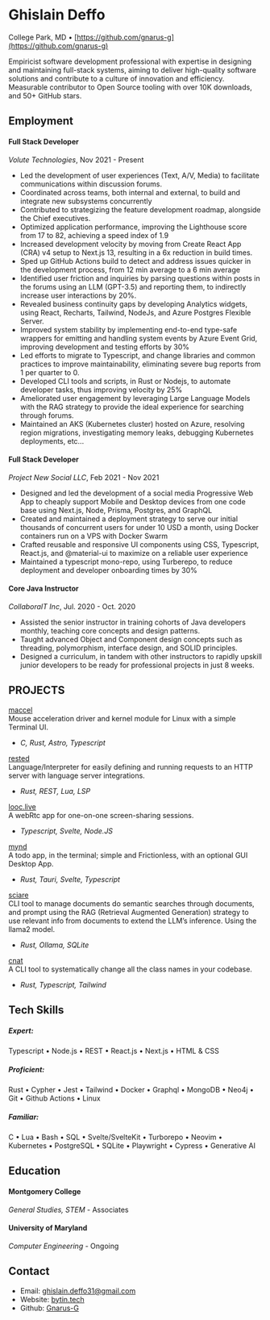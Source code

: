 # Ghislain Deffo

College Park, MD • [https://github.com/gnarus-g](https://github.com/gnarus-g)

Empiricist software development professional with expertise in designing and maintaining
full-stack systems, aiming to deliver high-quality software solutions and contribute to a
culture of innovation and efficiency. Measurable contributor to Open Source tooling with
over 10K downloads, and 50+ GitHub stars.

## Employment

#### Full Stack Developer

_Volute Technologies_, Nov 2021 - Present

- Led the development of user experiences (Text, A/V, Media) to facilitate communications within discussion forums.
- Coordinated across teams, both internal and external, to build and integrate new subsystems concurrently
- Contributed to strategizing the feature development roadmap, alongside the Chief executives.
- Optimized application performance, improving the Lighthouse score from 17 to 82, achieving a speed index of 1.9
- Increased development velocity by moving from Create React App (CRA) v4 setup to Next.js 13, resulting in a 6x
  reduction in build times.
- Sped up GitHub Actions build to detect and address issues quicker in the development process, from 12 min average to
  a 6 min average
- Identified user friction and inquiries by parsing questions within posts in the forums using an LLM (GPT-3.5) and
  reporting them, to indirectly increase user interactions by 20%.
- Revealed business continuity gaps by developing Analytics widgets, using React, Recharts, Tailwind, NodeJs, and
  Azure Postgres Flexible Server.
- Improved system stability by implementing end-to-end type-safe wrappers for emitting and handling system events
  by Azure Event Grid, improving development and testing efforts by 30%
- Led efforts to migrate to Typescript, and change libraries and common practices to improve maintainability,
  eliminating severe bug reports from 1 per quarter to 0.
- Developed CLI tools and scripts, in Rust or Nodejs, to automate developer tasks, thus improving velocity by 25%
- Ameliorated user engagement by leveraging Large Language Models with the RAG strategy to provide the ideal
  experience for searching through forums.
- Maintained an AKS (Kubernetes cluster) hosted on Azure, resolving region migrations, investigating memory leaks,
  debugging Kubernetes deployments, etc...

#### Full Stack Developer

_Project New Social LLC_, Feb 2021 - Nov 2021

- Designed and led the development of a social media Progressive Web App to cheaply support Mobile and Desktop
  devices from one code base using Next.js, Node, Prisma, Postgres, and GraphQL
- Created and maintained a deployment strategy to serve our initial thousands of concurrent users for under 10 USD a
  month, using Docker containers run on a VPS with Docker Swarm
- Crafted reusable and responsive UI components using CSS, Typescript, React.js, and @material-ui to maximize on
  a reliable user experience
- Maintained a typescript mono-repo, using Turberepo, to reduce deployment and developer onboarding times by 30%

#### Core Java Instructor

_CollaboraIT Inc_, Jul. 2020 - Oct. 2020

- Assisted the senior instructor in training cohorts of Java developers monthly, teaching core concepts and design
  patterns.
- Taught advanced Object and Component design concepts such as threading, polymorphism, interface design, and
  SOLID principles.
- Designed a curriculum, in tandem with other instructors to rapidly upskill junior developers to be ready for
  professional projects in just 8 weeks.

## PROJECTS

[maccel](https://github.com/Gnarus-G/maccel)  
Mouse acceleration driver and kernel module for Linux with a simple Terminal UI.

- _C, Rust, Astro, Typescript_

[rested](https://github.com/Gnarus-G/rested)  
Language/Interpreter for easily defining and running requests to an HTTP server with language server integrations.

- _Rust, REST, Lua, LSP_

[looc.live](https://github.com/Gnarus-G/looc.live)  
A webRtc app for one-on-one screen-sharing sessions.

- _Typescript, Svelte, Node.JS_

[mynd](https://github.com/Gnarus-G/mynd)  
A todo app, in the terminal; simple and Frictionless, with an optional GUI Desktop App.

- _Rust, Tauri, Svelte, Typescript_

[sciare](https://github.com/Gnarus-G/sciare)  
CLI tool to manage documents do semantic searches through documents, and prompt using the
RAG (Retrieval Augmented Generation) strategy to use relevant info from documents to extend the LLM’s inference.
Using the llama2 model.

- _Rust, Ollama, SQLite_

[cnat](https://github.com/Gnarus-G/cnat)  
A CLI tool to systematically change all the class names in your codebase.

- _Rust, Typescript, Tailwind_

## Tech Skills

##### Expert:

Typescript • Node.js • REST • React.js • Next.js • HTML & CSS

##### Proficient:

Rust • Cypher • Jest • Tailwind • Docker • Graphql • MongoDB • Neo4j • Git • Github Actions • Linux

##### Familiar:

C • Lua • Bash • SQL • Svelte/SvelteKit • Turborepo • Neovim • Kubernetes • PostgreSQL • SQLite • Playwright • Cypress • Generative AI

## Education

#### Montgomery College

_General Studies, STEM_ - Associates

#### University of Maryland

_Computer Engineering_ - Ongoing

## Contact

- Email: ghislain.deffo31@gmail.com
- Website: [bytin.tech](https://bytin.tech)
- Github: [Gnarus-G](http://github.com/Gnarus-G)
